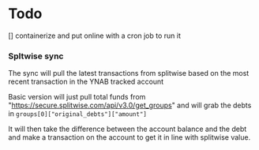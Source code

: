 # Todo
[] containerize and put online with a cron job to run it

### Spltwise sync
The sync will pull the latest transactions from splitwise based on the most recent transaction in the YNAB tracked account

Basic version will just pull total funds from "https://secure.splitwise.com/api/v3.0/get_groups"
and will grab the debts in `groups[0]["original_debts"]["amount"]`

It will then take the difference between the account balance and the debt and make a transaction on the account to get it in line with
splitwise value.
